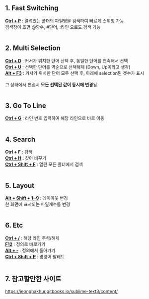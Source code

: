 ## 1. Fast Switching
**<u>Ctrl + P**</u> : 열려있는 폴더의 파일명을 검색하여 빠르게 스위칭 가능
<br>검색창이 뜨면 @함수, #단어, :라인 으로도 검색 가능
<br><br>

## 2. Multi Selection
**<u>Ctrl + D**</u> : 커서가 위치한 단어 선택 후, 동일한 단어를 연속해서 선택
<br>**<u>Ctrl + U**</u> : 선택한 단어를 역순으로 선택해제 (Down, Up이라고 생각)
<br>**<u>Alt + F3**</u> : 커서가 위치한 단어 모두 선택 후, 아래에 selection된 갯수가 표시
<br><br>그 상태에서 편집시 **모든 선택된 값이 동시에 변경**됨.
<br><br>

## 3. Go To Line
**<u>Ctrl + G**</u> : 라인 번호 입력하여 해당 라인으로 바로 이동
<br><br>

## 4. Search
**<u>Ctrl + F**</u> : 검색
<br>**<u>Ctrl + H**</u> : 찾아 바꾸기
<br>**<u>Ctrl + Shift + F**</u> : 열린 모든 폴더에서 검색
<br><br>

## 5. Layout
**<u>Alt + Shift + 1~9**</u> : 레이아웃 변경
<br>한 화면에 표시되는 파일개수를 변경
<br><br>

## 6. Etc
**<u>Ctrl + /**</u> : 해당 라인 주석/해제
<br>**<u>F12**</u> : 정의로 바로가기
<br>**<u>Alt + -**</u> : 정의에서 돌아가기
<br>**<u>Ctrl + Shift + P**</u> : 명령어 팔레트
<br><br>

## 7. 참고할만한 사이트
<https://jeonghakhur.gitbooks.io/sublime-text3/content/>
